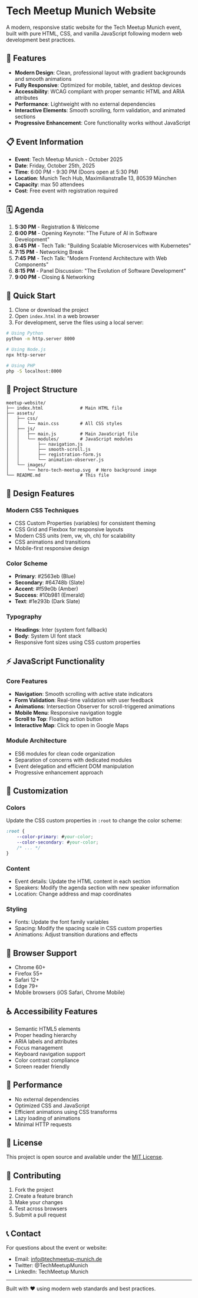 # Tech Meetup Munich Website

A modern, responsive static website for the Tech Meetup Munich event, built with pure HTML, CSS, and vanilla JavaScript following modern web development best practices.

## 🌟 Features

- **Modern Design**: Clean, professional layout with gradient backgrounds and smooth animations
- **Fully Responsive**: Optimized for mobile, tablet, and desktop devices
- **Accessibility**: WCAG compliant with proper semantic HTML and ARIA attributes
- **Performance**: Lightweight with no external dependencies
- **Interactive Elements**: Smooth scrolling, form validation, and animated sections
- **Progressive Enhancement**: Core functionality works without JavaScript

## 📋 Event Information

- **Event**: Tech Meetup Munich - October 2025
- **Date**: Friday, October 25th, 2025
- **Time**: 6:00 PM - 9:30 PM (Doors open at 5:30 PM)
- **Location**: Munich Tech Hub, Maximilianstraße 13, 80539 München
- **Capacity**: max 50 attendees
- **Cost**: Free event with registration required

## 🗓️ Agenda

1. **5:30 PM** - Registration & Welcome
2. **6:00 PM** - Opening Keynote: "The Future of AI in Software Development"
3. **6:45 PM** - Tech Talk: "Building Scalable Microservices with Kubernetes"
4. **7:15 PM** - Networking Break
5. **7:45 PM** - Tech Talk: "Modern Frontend Architecture with Web Components"
6. **8:15 PM** - Panel Discussion: "The Evolution of Software Development"
7. **9:00 PM** - Closing & Networking

## 🚀 Quick Start

1. Clone or download the project
2. Open `index.html` in a web browser
3. For development, serve the files using a local server:

```bash
# Using Python
python -m http.server 8000

# Using Node.js
npx http-server

# Using PHP
php -S localhost:8000
```

## 📁 Project Structure

```
meetup-website/
├── index.html              # Main HTML file
├── assets/
│   ├── css/
│   │   └── main.css        # All CSS styles
│   ├── js/
│   │   ├── main.js         # Main JavaScript file
│   │   └── modules/        # JavaScript modules
│   │       ├── navigation.js
│   │       ├── smooth-scroll.js
│   │       ├── registration-form.js
│   │       └── animation-observer.js
│   └── images/
│       └── hero-tech-meetup.svg  # Hero background image
└── README.md               # This file
```

## 🎨 Design Features

### Modern CSS Techniques
- CSS Custom Properties (variables) for consistent theming
- CSS Grid and Flexbox for responsive layouts
- Modern CSS units (rem, vw, vh, ch) for scalability
- CSS animations and transitions
- Mobile-first responsive design

### Color Scheme
- **Primary**: #2563eb (Blue)
- **Secondary**: #64748b (Slate)
- **Accent**: #f59e0b (Amber)
- **Success**: #10b981 (Emerald)
- **Text**: #1e293b (Dark Slate)

### Typography
- **Headings**: Inter (system font fallback)
- **Body**: System UI font stack
- Responsive font sizes using CSS custom properties

## ⚡ JavaScript Functionality

### Core Features
- **Navigation**: Smooth scrolling with active state indicators
- **Form Validation**: Real-time validation with user feedback
- **Animations**: Intersection Observer for scroll-triggered animations
- **Mobile Menu**: Responsive navigation toggle
- **Scroll to Top**: Floating action button
- **Interactive Map**: Click to open in Google Maps

### Module Architecture
- ES6 modules for clean code organization
- Separation of concerns with dedicated modules
- Event delegation and efficient DOM manipulation
- Progressive enhancement approach

## 🔧 Customization

### Colors
Update the CSS custom properties in `:root` to change the color scheme:

```css
:root {
    --color-primary: #your-color;
    --color-secondary: #your-color;
    /* ... */
}
```

### Content
- Event details: Update the HTML content in each section
- Speakers: Modify the agenda section with new speaker information
- Location: Change address and map coordinates

### Styling
- Fonts: Update the font family variables
- Spacing: Modify the spacing scale in CSS custom properties
- Animations: Adjust transition durations and effects

## 📱 Browser Support

- Chrome 60+
- Firefox 55+
- Safari 12+
- Edge 79+
- Mobile browsers (iOS Safari, Chrome Mobile)

## ♿ Accessibility Features

- Semantic HTML5 elements
- Proper heading hierarchy
- ARIA labels and attributes
- Focus management
- Keyboard navigation support
- Color contrast compliance
- Screen reader friendly

## 🚀 Performance

- No external dependencies
- Optimized CSS and JavaScript
- Efficient animations using CSS transforms
- Lazy loading of animations
- Minimal HTTP requests

## 📄 License

This project is open source and available under the [MIT License](LICENSE).

## 🤝 Contributing

1. Fork the project
2. Create a feature branch
3. Make your changes
4. Test across browsers
5. Submit a pull request

## 📞 Contact

For questions about the event or website:
- Email: info@techmeetup-munich.de
- Twitter: @TechMeetupMunich
- LinkedIn: TechMeetup Munich

---

Built with ❤️ using modern web standards and best practices.